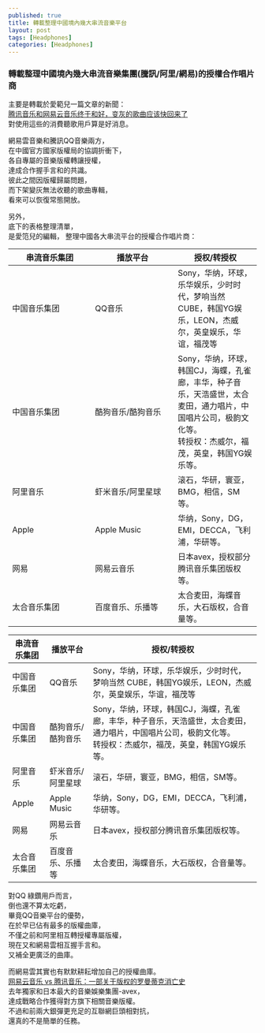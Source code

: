 ```yaml
--- 
published: true 
title: 轉載整理中國境內幾大串流音樂平台 
layout: post 
tags: [Headphones] 
categories: [Headphones] 
--- 
```


### 轉載整理中國境內幾大串流音樂集團(騰訊/阿里/網易)的授權合作唱片商

主要是轉載於愛範兒一篇文章的新聞：  
[<span lang="zh-Hans">腾讯音乐和网易云音乐终于和好，变灰的歌曲应该快回来了</span>][1]  
對使用這些的消費聽歌用戶算是好消息。  

網易雲音樂和騰訊QQ音樂兩方，  
在中國官方國家版權局的協調折衝下，  
各自專屬的音樂版權轉讓授權，  
達成合作握手言和的共識。  
彼此之間因版權歸屬問題，  
而下架變灰無法收聽的歌曲專輯，  
看來可以恢復常態開放。  
  
另外，  
底下的表格整理清單，  
是愛笵兒的編輯，
整理中國各大串流平台的授權合作唱片商：  


<table> <colgroup> <col style="width: 33%" /> <col style="width: 33%" /> <col style="width: 33%" /> </colgroup> <thead> <tr class="header"> <th>串流音乐集团</th> <th>播放平台</th> <th>授权/转授权</th> </tr> </thead> <tbody> <tr class="odd"> <td>中国音乐集团</td> <td>QQ音乐</td> <td>Sony，华纳，环球，乐华娱乐，少时时代，梦响当然 CUBE，韩国YG娱乐，LEON，杰威尔，英皇娱乐，华谊，福茂等</td> </tr> <tr class="even"> <td>中国音乐集团</td> <td>酷狗音乐/酷狗音乐</td> <td>Sony，华纳，环球，韩国CJ，海蝶，孔雀廊，丰华，种子音乐，天浩盛世，太合麦田，通力唱片，中国唱片公司，极韵文化等。<br>转授权：杰威尔，福茂，英皇，韩国YG娱乐等。</td> </tr> <tr class="odd"> <td>阿里音乐</td> <td>虾米音乐/阿里星球</td> <td>滚石，华研，寰亚，BMG，相信，SM等。</td> </tr> <tr class="even"> <td>Apple</td> <td>Apple Music</td> <td>华纳，Sony，DG，EMI，DECCA，飞利浦，华研等。</td> </tr> <tr class="odd"> <td>网易</td> <td>网易云音乐</td> <td>日本avex，授权部分腾讯音乐集团版权等。</td> </tr> <tr class="even"> <td>太合音乐集团</td> <td>百度音乐、乐播等</td> <td>太合麦田，海蝶音乐，大石版权，合音量等。</td> </tr> </tbody> </table>

|串流音乐集团|播放平台|授权/转授权|
|----|----|----|
|中国音乐集团|QQ音乐|Sony，华纳，环球，乐华娱乐，少时时代，梦响当然 CUBE，韩国YG娱乐，LEON，杰威尔，英皇娱乐，华谊，福茂等|
|中国音乐集团|酷狗音乐/酷狗音乐| Sony，华纳，环球，韩国CJ，海蝶，孔雀廊，丰华，种子音乐，天浩盛世，太合麦田，通力唱片，中国唱片公司，极韵文化等。<br>转授权：杰威尔，福茂，英皇，韩国YG娱乐等。|
|阿里音乐|虾米音乐/阿里星球|滚石，华研，寰亚，BMG，相信，SM等。|
|Apple |Apple Music|华纳，Sony，DG，EMI，DECCA，飞利浦，华研等。|
|网易|网易云音乐|日本avex，授权部分腾讯音乐集团版权等。|
|太合音乐集团|百度音乐、乐播等|太合麦田，海蝶音乐，大石版权，合音量等。|



對QQ 綠鑽用戶而言，  
倒也還不算太吃虧，  
畢竟QQ音樂平台的優勢，  
在於早已佔有最多的版權曲庫，  
不僅之前和阿里相互轉授權專屬版權，  
現在又和網易雲相互握手言和。  
又補全更廣泛的曲庫。  

而網易雲其實也有默默耕耘增加自己的授權曲庫。  
[网易云音乐 vs 腾讯音乐：一部关于版权的罗曼蒂克消亡史][2]  
去年獨家和日本最大的音樂娛樂集團-avex，  
達成戰略合作獲得對方旗下相關音樂版權。  
不過和前兩大銀彈更充足的互聯網巨頭相對抗，  
還真的不是簡單的任務。  


[1]: http://www.ifanr.com/982985
[2]: http://www.ifanr.com/892187
